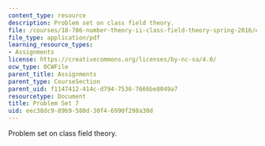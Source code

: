 ```yaml
---
content_type: resource
description: Problem set on class field theory.
file: /courses/18-786-number-theory-ii-class-field-theory-spring-2016/eec38dc989b9580d30f46990f298a30d_MIT18_786S16_pset7.pdf
file_type: application/pdf
learning_resource_types:
- Assignments
license: https://creativecommons.org/licenses/by-nc-sa/4.0/
ocw_type: OCWFile
parent_title: Assignments
parent_type: CourseSection
parent_uid: f1147412-414c-d794-7536-7666be8049a7
resourcetype: Document
title: Problem Set 7
uid: eec38dc9-89b9-580d-30f4-6990f298a30d
---
```

Problem set on class field theory.